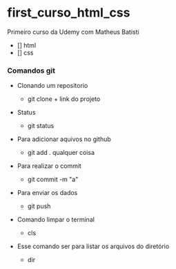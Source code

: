 # first_curso_html_css
Primeiro curso da Udemy com Matheus Batisti

* [] html
* [] css

### Comandos git
* Clonando um repositorio
    * git clone + link do projeto

* Status 
    * git status  

* Para adicionar aquivos no github
    * git add .
    qualquer coisa

* Para realizar o commit
    * git commit -m "a"

* Para enviar os dados
    * git push 

* Comando limpar o terminal
    * cls
* Esse comando ser para listar os arquivos do diretório
    * dir

###